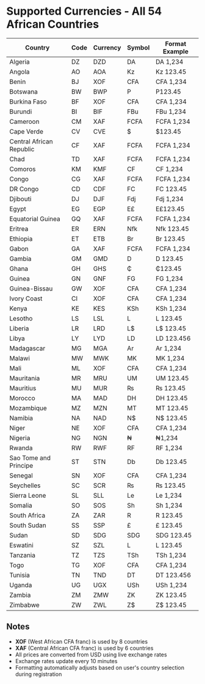 # Supported Currencies - All 54 African Countries

| Country | Code | Currency | Symbol | Format Example |
|---------|------|----------|--------|----------------|
| Algeria | DZ | DZD | DA | DA 1,234 |
| Angola | AO | AOA | Kz | Kz 123.45 |
| Benin | BJ | XOF | CFA | CFA 1,234 |
| Botswana | BW | BWP | P | P123.45 |
| Burkina Faso | BF | XOF | CFA | CFA 1,234 |
| Burundi | BI | BIF | FBu | FBu 1,234 |
| Cameroon | CM | XAF | FCFA | FCFA 1,234 |
| Cape Verde | CV | CVE | $ | $123.45 |
| Central African Republic | CF | XAF | FCFA | FCFA 1,234 |
| Chad | TD | XAF | FCFA | FCFA 1,234 |
| Comoros | KM | KMF | CF | CF 1,234 |
| Congo | CG | XAF | FCFA | FCFA 1,234 |
| DR Congo | CD | CDF | FC | FC 123.45 |
| Djibouti | DJ | DJF | Fdj | Fdj 1,234 |
| Egypt | EG | EGP | E£ | E£123.45 |
| Equatorial Guinea | GQ | XAF | FCFA | FCFA 1,234 |
| Eritrea | ER | ERN | Nfk | Nfk 123.45 |
| Ethiopia | ET | ETB | Br | Br 123.45 |
| Gabon | GA | XAF | FCFA | FCFA 1,234 |
| Gambia | GM | GMD | D | D 123.45 |
| Ghana | GH | GHS | ₵ | ₵123.45 |
| Guinea | GN | GNF | FG | FG 1,234 |
| Guinea-Bissau | GW | XOF | CFA | CFA 1,234 |
| Ivory Coast | CI | XOF | CFA | CFA 1,234 |
| Kenya | KE | KES | KSh | KSh 1,234 |
| Lesotho | LS | LSL | L | L 123.45 |
| Liberia | LR | LRD | L$ | L$ 123.45 |
| Libya | LY | LYD | LD | LD 123.456 |
| Madagascar | MG | MGA | Ar | Ar 1,234 |
| Malawi | MW | MWK | MK | MK 1,234 |
| Mali | ML | XOF | CFA | CFA 1,234 |
| Mauritania | MR | MRU | UM | UM 123.45 |
| Mauritius | MU | MUR | ₨ | ₨ 123.45 |
| Morocco | MA | MAD | DH | DH 123.45 |
| Mozambique | MZ | MZN | MT | MT 123.45 |
| Namibia | NA | NAD | N$ | N$ 123.45 |
| Niger | NE | XOF | CFA | CFA 1,234 |
| Nigeria | NG | NGN | ₦ | ₦1,234 |
| Rwanda | RW | RWF | RF | RF 1,234 |
| Sao Tome and Principe | ST | STN | Db | Db 123.45 |
| Senegal | SN | XOF | CFA | CFA 1,234 |
| Seychelles | SC | SCR | ₨ | ₨ 123.45 |
| Sierra Leone | SL | SLL | Le | Le 1,234 |
| Somalia | SO | SOS | Sh | Sh 1,234 |
| South Africa | ZA | ZAR | R | R 123.45 |
| South Sudan | SS | SSP | £ | £ 123.45 |
| Sudan | SD | SDG | SDG | SDG 123.45 |
| Eswatini | SZ | SZL | L | L 123.45 |
| Tanzania | TZ | TZS | TSh | TSh 1,234 |
| Togo | TG | XOF | CFA | CFA 1,234 |
| Tunisia | TN | TND | DT | DT 123.456 |
| Uganda | UG | UGX | USh | USh 1,234 |
| Zambia | ZM | ZMW | ZK | ZK 123.45 |
| Zimbabwe | ZW | ZWL | Z$ | Z$ 123.45 |

## Notes

- **XOF** (West African CFA franc) is used by 8 countries
- **XAF** (Central African CFA franc) is used by 6 countries
- All prices are converted from USD using live exchange rates
- Exchange rates update every 10 minutes
- Formatting automatically adjusts based on user's country selection during registration
